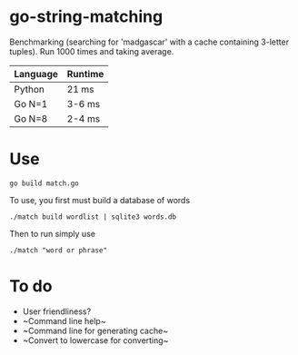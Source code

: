 # go-string-matching


Benchmarking (searching for 'madgascar' with a cache containing 3-letter tuples). Run 1000 times and taking average.

| Language | Runtime  |
|--------|--------|
| Python | 21 ms  |
| Go N=1 | 3-6 ms |
| Go N=8 | 2-4 ms |

# Use

```
go build match.go
```

To use, you first must build a database of words

```
./match build wordlist | sqlite3 words.db
```

Then to run simply use

```
./match "word or phrase"
```

# To do

- User friendliness?
- ~Command line help~
- ~Command line for generating cache~
- ~Convert to lowercase for converting~
